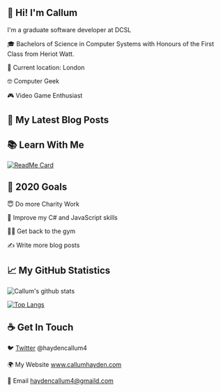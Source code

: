 ## 👋 Hi! I'm Callum

I'm a graduate software developer at DCSL

🎓 Bachelors of Science in Computer Systems with Honours of the First Class from Heriot Watt.

📍 Current location: London

🤓 Computer Geek

🎮 Video Game Enthusiast

## 📓 My Latest Blog Posts

<!-- BLOG-POST-LIST:START -->

<!-- BLOG-POST-LIST:END -->

## 📚 Learn With Me

[![ReadMe Card](https://github-readme-stats.vercel.app/api/pin/?username=cmhayden&repo=learning)](https://github.com/cmhayden/learning)

## 🎯 2020 Goals

😇 Do more Charity Work 

🧠 Improve my C# and JavaScript skills 

🏋️‍♂️ Get back to the gym 

✍️ Write more blog posts 

## 📈 My GitHub Statistics

![Callum's github stats](https://github-readme-stats.vercel.app/api?username=cmhayden&show_icons=true&hide_border=true&count_private=true)

[![Top Langs](https://github-readme-stats.vercel.app/api/top-langs/?username=cmhayden)](https://github.com/cmhayden)


## ☕ Get In Touch

🐦 [Twitter](https://twitter.com/haydencallum4) @haydencallum4

🌍 My Website www.callumhayden.com

📧 Email haydencallum4@gmaild.com